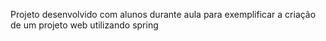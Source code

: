 Projeto desenvolvido com alunos durante aula para exemplificar a criação de um projeto web utilizando spring
